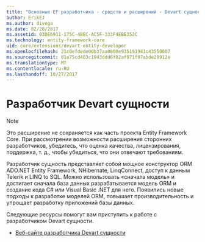 ```yaml
---
title: "Основные EF разработчика - средств и расширений - Devart сущности"
author: ErikEJ
ms.author: divega
ms.date: 02/28/2017
ms.assetid: 03DE6911-175C-4BEC-AC5F-333F4EBE352C
ms.technology: entity-framework-core
uid: core/extensions/devart-entity-developer
ms.openlocfilehash: 21c0efdede00b37aa0800e935191941c43550007
ms.sourcegitcommit: 01a75cd483c1943ddd6f82af971f07abde20912e
ms.translationtype: MT
ms.contentlocale: ru-RU
ms.lasthandoff: 10/27/2017
---
```

# <a name="devart-entity-developer"></a>Разработчик Devart сущности

> [!NOTE]  
> Это расширение не сохраняется как часть проекта Entity Framework Core. При рассмотрении возможности расширения сторонних разработчиков, убедитесь, что оценка качества, лицензирования, поддержка, т. д., чтобы убедиться, что они отвечают требованиям.

Разработчик сущность представляет собой мощное конструктор ORM ADO.NET Entity Framework, NHibernate, LinqConnect, доступ к данным Telerik и LINQ to SQL. Можно использовать «сначала модель» и достигает сначала база данных разрабатывается модель ORM и создание кода C# или Visual Basic .NET для него. Появились новые подходы к разработке моделей ORM, повышает производительность и упрощает разработку приложений базы данных.

Следующие ресурсы помогут вам приступить к работе с разработчиком Devart сущности.
* [Веб-сайте разработчика Devart сущности](https://www.devart.com/entitydeveloper/)
